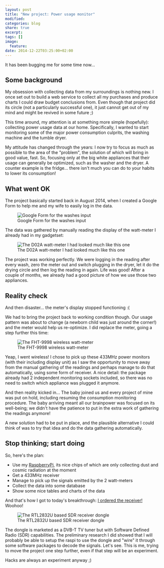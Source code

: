 ```yaml
---
layout: post
title: "New project: Power usage monitor"
modified:
categories: blog
share: true
excerpt:
tags: []
image:
  feature:
date: 2014-12-22T03:25:00+02:00
---
```


It has been bugging me for some time now...

## Some background

My obsession with collecting data from my surroundings is nothing new. I once set out to build a web service to collect all my purchases and produce charts I could draw budget conclusions from. Even though that project did its circle (not a particularly successful one), it just cannot get out of my mind and might be revived in some future ;)

This time around, my attention is at something more simple (hopefully): collecting power usage data at our home. Specifically, I wanted to start monitoring some of the major power consumption culprits, the washing machine and the tumble dryer.

My attitude has changed through the years: I now try to focus as much as possible to the area of the "problem", the solution of which will bring in good value, fast. So, focusing only at the big white appliances that their usage can generally be optimized, such as the washer and the dryer. A counter example is the fridge... there isn't much you can do to your habits to lower its consumption!

## What went OK

The project basically started back in August 2014, when I created a Google Form to help me and my wife to easily log in the data.

<figure>
  <img src="{{ site.url }}/assets/images/googleform_washes.png" alt="Google Form for the washes input"/>
  <figcaption>Google Form for the washes input</figcaption>
</figure>

The data was gathered by manually reading the display of the watt-meter I already had in my gadgetset:

<figure>
  <img src="{{ site.url }}/assets/images/Multifunctional_Mini_Ammeter_D02A.jpg" alt="The D02A watt-meter I had looked much like this one"/>
  <figcaption>The D02A watt-meter I had looked much like this one</figcaption>
</figure>

The project was working perfectly. We were logging in the reading after every wash, zero the meter out and switch plugging in the dryer, let it do the drying circle and then log the reading in again. Life was good! After a couple of months, we already had a good picture of how we use those two appliances.

## Reality check

And then disaster... the meter's display stopped functioning :(

We had to bring the project back to working condition though. Our usage pattern was about to change (a newborn child was just around the corner!) and the meter would help us re-optimize. I did replace the meter, going a step further this time:

<figure>
  <img src="{{ site.url }}/assets/images/FHT-9998_L1.jpg" alt="The FHT-9998 wireless watt-meter"/>
  <figcaption>The FHT-9998 wireless watt-meter</figcaption>
</figure>

Yeap, I went wireless! I chose to pick up these 433MHz power monitors (with their including display unit) as I saw the opportunity to move away from the manual gathering of the readings and perhaps manage to do that automatically, using some form of receiver. A nice detail: the package already had 2 independent monitoring sockets included, so there was no need to switch which appliance was plugged it anymore.

And then reality kicked in... The baby joined us and every project of mine was put on hold, including resuming the consumption monitoring procedure. The baby arriving meant all our brainpower was focused on its well-being; we didn't have the patience to put in the extra work of gathering the readings anymore!

A new solution had to be put in place, and the plausible alternative I could think of was to try that idea and do the data gathering automatically.

## Stop thinking; start doing

So, here's the plan:

 * Use my [RaspberryPi][rpi], its nice chips of which are only collecting dust and cosmic radiation at the moment
 * Get a 433MHz receiver
 * Manage to pick up the signals emitted by the 2 watt-meters
 * Collect the data into some database
 * Show some nice tables and charts of the data

And that's how I got to today's breakthrough: [I ordered the receiver!][ebayorder] Woohoo!

<figure>
  <img src="{{ site.url }}/assets/images/sdr-usb-dongle.jpg" alt="The RTL2832U based SDR receiver dongle"/>
  <figcaption>The RTL2832U based SDR receiver dongle</figcaption>
</figure>

The dongle is marketed as a DVB-T TV tuner but with Software Defined Radio (SDR) capabilities. The preliminary research I did showed that I will probably be able to setup the raspi to use the dongle and "wire" it through some software packages to decode the signals. Let's see. This is me, trying to move the project one step further, even if that step will be an experiment.

Hacks are always an experiment anyway ;)

[rpi]: http://www.raspberrypi.org/products/model-b/
[ebayorder]: http://www.ebay.com/itm/201140299234
